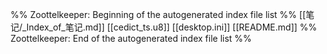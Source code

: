 %% Zoottelkeeper: Beginning of the autogenerated index file list  %%
 [[笔记/_Index_of_笔记.md]]
 [[cedict_ts.u8]]
 [[desktop.ini]]
 [[README.md]]
%% Zoottelkeeper: End of the autogenerated index file list  %%
